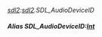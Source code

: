 _[sdl2](../../modules/sdl2/sdl2-module.md):[sdl2](../../modules/sdl2/sdl2-module.md).SDL\_AudioDeviceID_
##### Alias SDL\_AudioDeviceID:[Int](../../modules/wonkey/wonkey-types-int.md)
